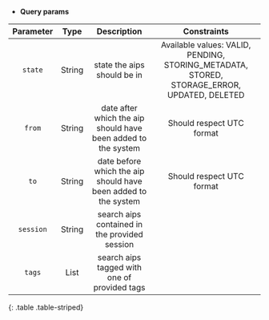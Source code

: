 * **Query params**

| Parameter | Type | Description | Constraints |  
| :-------: | :--: | :---------: | :---------: |  
| `state` | String | state the aips should be in | Available values: VALID, PENDING, STORING_METADATA, STORED, STORAGE_ERROR, UPDATED, DELETED |  
| `from` | String | date after which the aip should have been added to the system | Should respect UTC format |  
| `to` | String | date before which the aip should have been added to the system | Should respect UTC format |  
| `session` | String | search aips contained in the provided session |  |  
| `tags` | List | search aips tagged with one of provided tags |  |  
{: .table .table-striped}
